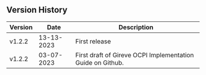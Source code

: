## Version History


| Version   | Date       | Description                                    |
|-----------|------------|------------------------------------------------|
| v1.2.2    | 13-13-2023 | First release | 
| v1.2.2    | 03-07-2023 | First draft of Gireve OCPI Implementation Guide on Github. |
